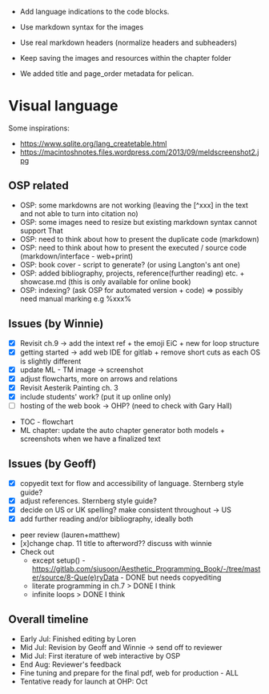 - Add language indications to the code blocks.
- Use markdown syntax for the images
- Use real markdown headers (normalize headers and subheaders)
- Keep saving the images and resources within the chapter folder

- We added title and page_order metadata for pelican.

# Visual language

Some inspirations:
- <https://www.sqlite.org/lang_createtable.html>
- <https://macintoshnotes.files.wordpress.com/2013/09/meldscreenshot2.jpg>

## OSP related
- OSP: some markdowns are not working (leaving the [^xxx] in the text and not able to turn into citation no)
- OSP: some images need to resize but existing markdown syntax cannot support That
- OSP: need to think about how to present the duplicate code (markdown)
- OSP: need to think about how to present the executed / source code (markdown/interface - web+print)
- OSP: book cover - script to generate? (or using Langton's ant one)
- OSP: added bibliography, projects, reference(further reading) etc. + showcase.md (this is only available for online book)
- OSP: indexing? (ask OSP for automated version + code) => possibly need manual marking e.g %xxx%

## Issues (by Winnie)

- [x] Revisit ch.9 -> add the intext ref + the emoji EiC + new for loop structure
- [x] getting started -> add web IDE for gitlab + remove short cuts as each OS is slightly different
- [x] update ML - TM image -> screenshot
- [x] adjust flowcharts, more on arrows and relations
- [x] Revisit Aesterik Painting ch. 3
- [x] include students' work? (put it up online only)
- [ ] hosting of the web book -> OHP? (need to check with Gary Hall)
- TOC - flowchart
- ML chapter: update the auto chapter generator both models + screenshots when we have a finalized text

## Issues (by Geoff)
- [x] copyedit text for flow and accessibility of language. Sternberg style guide?
- [x] adjust references. Sternberg style guide?
- [x] decide on US or UK spelling? make consistent throughout -> US
- [x] add further reading and/or bibliography, ideally both
- peer review (lauren+matthew)
- [x]change chap. 11 title to afterword?? discuss with winnie
- Check out
    - except setup() - https://gitlab.com/siusoon/Aesthetic_Programming_Book/-/tree/master/source/8-Que(e)ryData - DONE but needs copyediting
    - literate programming in ch.7 > DONE I think
    - infinite loops > DONE I think

## Overall timeline
- Early Jul: Finished editing by Loren
- Mid Jul: Revision by Geoff and Winnie -> send off to reviewer
- Mid Jul: First iterature of web interactive by OSP
- End Aug: Reviewer's feedback
- Fine tuning and prepare for the final pdf, web for production - ALL
- Tentative ready for launch at OHP: Oct

